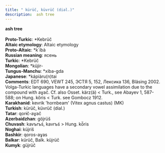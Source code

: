 ```yaml
---
title: " kürüč, küvrüč (dial.)"
description:  ash tree
---
```

<p data-pagefind-weight="0.5">
<strong> ash tree</strong><br><br>
<strong>Proto-Turkic</strong>:  *Kebrüč<br>
<strong>Altaic etymology</strong>:  Altaic etymology<br>
<strong> Proto-Altaic</strong>:  *k`íbà<br>
<strong>Russian meaning</strong>:  ясень<br>
<strong>Turkic</strong>:  *Kebrüč<br>
<strong>Mongolian</strong>:  *küjir-<br>
<strong>Tungus-Manchu</strong>:  *xiba-gda<br>
<strong>Japanese</strong>:  *kápiàru(n)tai<br>
<strong>Comments</strong>:  EDT 690, VEWT 245, ЭСТЯ 5, 152, Лексика 136, Bläsing 2002. Volga-Turkic languages have a secondary vowel assimilation due to the compound with aɣač. Cf. also Osset. kärz(ä) < Turk., see Abayev 1, 587-588; on Hung. kőris < Turk. see Gombocz 1912.<br>
<strong>Karakhanid</strong>:  kevrik 'hornbeam' (Vitex agnus castus) (MK)<br>
<strong>Turkish</strong>:  kürüč, küvrüč (dial.)<br>
<strong>Tatar</strong>:  qorɨč-aɣač<br>
<strong>Azerbaidzhan</strong>:  göjrüš<br>
<strong>Chuvash</strong>:  kavъrъś, kavrъś > Hung. kō̈ris<br>
<strong>Noghai</strong>:  küjriš<br>
<strong>Bashkir</strong>:  qoros-aɣas<br>
<strong>Balkar</strong>:  kürüč, Balk. küjrüč<br>
<strong>Kumyk</strong>:  güjrüč<br>

</p>
